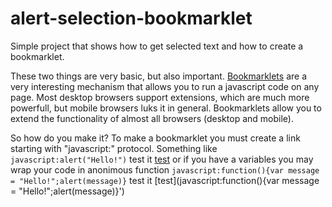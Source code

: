 # alert-selection-bookmarklet
Simple project that shows how to get selected text and how to create a bookmarklet.

These two things are very basic, but also important.
[Bookmarklets](https://en.wikipedia.org/wiki/Bookmarklet) are a very interesting mechanism that allows you to run a javascript code on any page. Most desktop browsers support extensions, which are much more powerfull, but mobile browsers luks it in general. Bookmarklets allow you to extend the functionality of almost all browsers (desktop and mobile).

So how do you make it?
To make a bookmarklet you must create a link starting with "javascript:" protocol. Something like `javascript:alert("Hello!")` test it <a href="javascript:alert('Hello!')">test</a> or if you have a variables you may wrap your code in anonimous function `javascript:function(){var message = "Hello!";alert(message)}` test it [test](javascript:function(){var message = "Hello!";alert(message)}')

